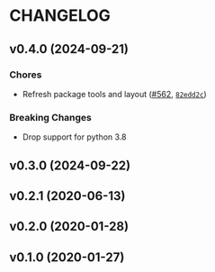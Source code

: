 # CHANGELOG

<!-- version list -->

## v0.4.0 (2024-09-21)

### Chores

- Refresh package tools and layout ([#562](https://github.com/MartinHjelmare/leicaimage/pull/562),
  [`82edd2c`](https://github.com/MartinHjelmare/leicaimage/commit/82edd2c0b7646ba72beeeb6d007835d256ad915f))

### Breaking Changes

- Drop support for python 3.8


## v0.3.0 (2024-09-22)


## v0.2.1 (2020-06-13)


## v0.2.0 (2020-01-28)


## v0.1.0 (2020-01-27)
